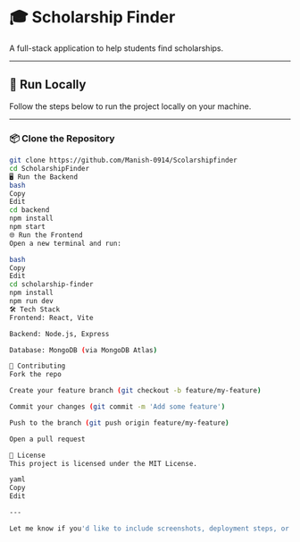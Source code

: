 # 🎓 Scholarship Finder

A full-stack application to help students find scholarships.

---

## 🚀 Run Locally

Follow the steps below to run the project locally on your machine.

---

### 📦 Clone the Repository

```bash
git clone https://github.com/Manish-0914/Scolarshipfinder
cd ScholarshipFinder
🖥️ Run the Backend
bash
Copy
Edit
cd backend
npm install
npm start
🌐 Run the Frontend
Open a new terminal and run:

bash
Copy
Edit
cd scholarship-finder
npm install
npm run dev
🛠️ Tech Stack
Frontend: React, Vite

Backend: Node.js, Express

Database: MongoDB (via MongoDB Atlas)

🤝 Contributing
Fork the repo

Create your feature branch (git checkout -b feature/my-feature)

Commit your changes (git commit -m 'Add some feature')

Push to the branch (git push origin feature/my-feature)

Open a pull request

📄 License
This project is licensed under the MIT License.

yaml
Copy
Edit

---

Let me know if you'd like to include screenshots, deployment steps, or environment variable setup instructions!







